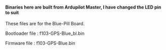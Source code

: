 

 #### Binaries here are built from Ardupilot Master, I have changed the LED pin to suit
 These files are for the Blue-Pill Board.

 Bootloader file : f103-GPS-Blue_bl.bin

 Firmware file : f103-GPS-Blue.bin
